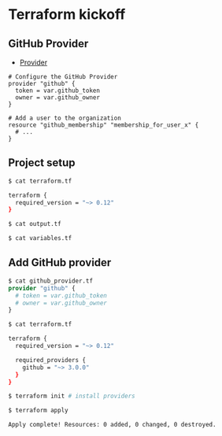 # Terraform kickoff

## GitHub Provider

* [Provider](https://www.terraform.io/docs/providers/github/index.html)

```
# Configure the GitHub Provider
provider "github" {
  token = var.github_token
  owner = var.github_owner
}

# Add a user to the organization
resource "github_membership" "membership_for_user_x" {
  # ...
}
```

## Project setup

```bash
$ cat terraform.tf

terraform {
  required_version = "~> 0.12"
}
```

```bash
$ cat output.tf

```

```bash
$ cat variables.tf

```

## Add GitHub provider

```terraform
$ cat github_provider.tf
provider "github" {
  # token = var.github_token
  # owner = var.github_owner
}
```

```bash
$ cat terraform.tf

terraform {
  required_version = "~> 0.12"

  required_providers {
    github = "~> 3.0.0"
  }
}
```

```bash
$ terraform init # install providers
```

```bash
$ terraform apply

Apply complete! Resources: 0 added, 0 changed, 0 destroyed.
```
